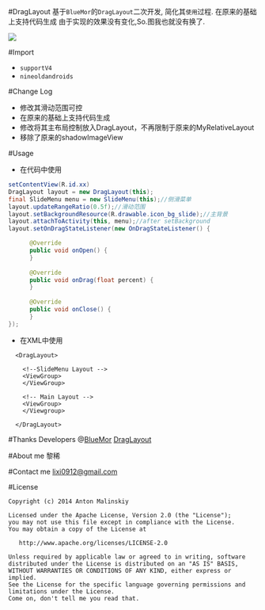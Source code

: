 #DragLayout
基于`BlueMor`的`DragLayout`二次开发, 简化其`使用`过程. 在原来的基础上支持代码生成
由于实现的效果没有变化,So.图我也就没有换了.

![](https://github.com/BlueMor/DragLayout/raw/master/screenshots/123.gif)


#Import

* `supportV4`
* `nineoldandroids`

#Change Log
* 修改其滑动范围可控
* 在原来的基础上支持代码生成
* 修改将其主布局控制放入DragLayout，不再限制于原来的MyRelativeLayout
* 移除了原来的shadowImageView

#Usage
* 在代码中使用 
```java
setContentView(R.id.xx)
DragLayout layout = new DragLayout(this);
final SlideMenu menu = new SlideMenu(this);//侧滑菜单
layout.updateRangeRatio(0.5f);//滑动范围
layout.setBackgroundResource(R.drawable.icon_bg_slide);//主背景
layout.attachToActivity(this, menu);//after setBackground
layout.setOnDragStateListener(new OnDragStateListener() {

      @Override
      public void onOpen() {
      }
      
      @Override
      public void onDrag(float percent) {
      }
      
      @Override
      public void onClose() {
      }
});
```
* 在XML中使用
```
  <DragLayout>
  
    <!--SlideMenu Layout -->
    <ViewGroup>
    </ViewGroup>
    
    <!-- Main Layout -->
    <ViewGroup>
    </Viewgroup>
    
  </DragLayout>
```
#Thanks
Developers @[BlueMor](https://github.com/BlueMor) [DragLayout](https://github.com/BlueMor/DragLayout "原项目地址")

#About me
黎稀

#Contact me
lixi0912@gmail.com

#License
```
Copyright (c) 2014 Anton Malinskiy

Licensed under the Apache License, Version 2.0 (the "License");
you may not use this file except in compliance with the License.
You may obtain a copy of the License at

   http://www.apache.org/licenses/LICENSE-2.0

Unless required by applicable law or agreed to in writing, software
distributed under the License is distributed on an "AS IS" BASIS,
WITHOUT WARRANTIES OR CONDITIONS OF ANY KIND, either express or implied.
See the License for the specific language governing permissions and
limitations under the License.
Come on, don't tell me you read that.
```

